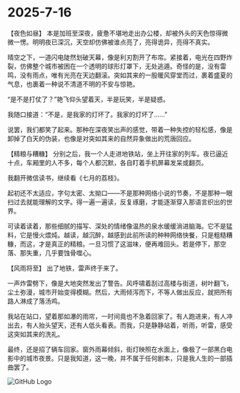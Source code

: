 # 2025-7-16
【夜色如昼】
本是加班至深夜，疲惫不堪地走出办公楼，却被外头的天色惊得微微一愣。明明夜已深沉，天空却仿佛被谁点亮了，亮得诡异，亮得不真实。

晴空之下，一道闪电陡然划破天幕，像是利刃割开了布帘。紧接着，电光在四野炸裂，仿佛整个城市被困在一个透明的球形灯罩下，无处逃遁。奇怪的是，没有雷鸣，没有雨点，唯有光亮在天边翻滚。突如其来的一股暖风穿堂而过，裹着盛夏的气息，也裹着一种说不清道不明的不安与惊艳。

“是不是打仗了？”艳飞仰头望着天，半是玩笑，半是疑惑。

我随口接道：“不是，是我家的灯坏了。我家的灯坏了……”

说罢，我们都笑了起来。那种在深夜笑出声的感觉，带着一种失控的轻松感，像是卸掉了白天的伪装，也像是对突如其来的自然异象做出的荒唐回应。

【精粮与糟糠】
分别之后，我一个人走进地铁站，坐上开往家的列车。夜已逼近十点，车厢里的人不多，每个人都沉默，各自盯着手机屏幕发呆或翻页。

我翻开微信读书，继续看《七月的荔枝》。

起初还不太适应，字句太密、太拗口——不是那种网络小说的节奏，不是那种一眼扫过去就能理解的文字。得一遍一遍读，反复琢磨，才能逐渐穿入那语言织出的世界。

可读着读着，那些细腻的描写、深处的情绪像温热的泉水缓缓淌进脑海。它不是猛料，它是慢火煨炖。越读，越沉醉，越感到此前所读的种种网络快餐，只是粗糙糟糠，而这，才是真正的精粮。一旦习惯了这滋味，便再难回头。若是停下，那空落、那失重，几乎要蚀骨噬心。

【风雨将至】
出了地铁，雷声终于来了。

一声炸雷劈下，像是大地突然发出了警告。风呼啸着刮过高楼与街道，树叶翻飞，尘土弥漫，城市开始变得模糊。然后，大雨倾泻而下，不等人做出反应，就把所有路人淋成了落汤鸡。

我站在站口，望着那如瀑的雨帘，一时间竟也不急着回家了。有人跑进来，有人冲出去，有人抬头望天，还有人低头看表。而我，只是静静站着，听雨，听雷，感受这突如其来的洗礼。

最终，还是招了辆车回家。窗外雨幕倾斜，街灯映照在水面上，像极了一部黑白电影中的城市夜景。只是我知道，这一晚，并不属于任何剧本，只是我人生的一部插曲罢了。

<!-- 插入图片 -->
<!-- https://youke1.picui.cn/s1/2025/07/17/687886fe517ab.jpg -->
![GitHub Logo](https://youke1.picui.cn/s1/2025/07/17/687886fe517ab.jpg)
